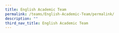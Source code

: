 ```yaml
---
title: English Academic Team
permalink: /teams/English-Academic-Team/permalink/
description: ""
third_nav_title: English Academic Team
---
```

